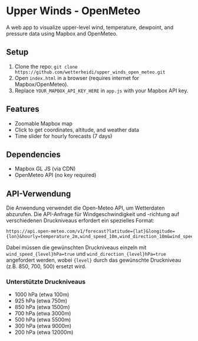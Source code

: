 # Upper Winds - OpenMeteo

A web app to visualize upper-level wind, temperature, dewpoint, and pressure data using Mapbox and OpenMeteo.

## Setup
1. Clone the repo: `git clone https://github.com/wetterheidi/upper_winds_open_meteo.git`
2. Open `index.html` in a browser (requires internet for Mapbox/OpenMeteo).
3. Replace `YOUR_MAPBOX_API_KEY_HERE` in `app.js` with your Mapbox API key.

## Features
- Zoomable Mapbox map
- Click to get coordinates, altitude, and weather data
- Time slider for hourly forecasts (7 days)

## Dependencies
- Mapbox GL JS (via CDN)
- OpenMeteo API (no key required)

## API-Verwendung

Die Anwendung verwendet die Open-Meteo API, um Wetterdaten abzurufen. Die API-Anfrage für Windgeschwindigkeit und -richtung auf verschiedenen Druckniveaus erfordert ein spezielles Format:

```
https://api.open-meteo.com/v1/forecast?latitude={lat}&longitude={lon}&hourly=temperature_2m,wind_speed_10m,wind_direction_10m&wind_speed_{level}hPa=true&wind_direction_{level}hPa=true&models=gfs_seamless
```

Dabei müssen die gewünschten Druckniveaus einzeln mit `wind_speed_{level}hPa=true` und `wind_direction_{level}hPa=true` angefordert werden, wobei `{level}` durch das gewünschte Druckniveau (z.B. 850, 700, 500) ersetzt wird.

### Unterstützte Druckniveaus
- 1000 hPa (etwa 100m)
- 925 hPa (etwa 750m)
- 850 hPa (etwa 1500m)
- 700 hPa (etwa 3000m)
- 500 hPa (etwa 5500m)
- 300 hPa (etwa 9000m)
- 200 hPa (etwa 12000m)